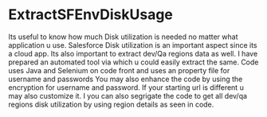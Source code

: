 # ExtractSFEnvDiskUsage
Its useful to know how much Disk utilization is needed no matter what application u use. 
Salesforce Disk utilization is an important aspect since its a cloud app. 
Its also important to extract dev/Qa regions data as well. 
I have prepared an automated tool via which u could easily extract the same. 
Code uses Java and Selenium on code front and uses an property file for username and passwords
You may also enhance the code by using the encryption for username and password.
If your starting url is different u may also customize it. I you can also segrigate the code to get all dev/qa regions disk utilization by using region details as seen in code.
